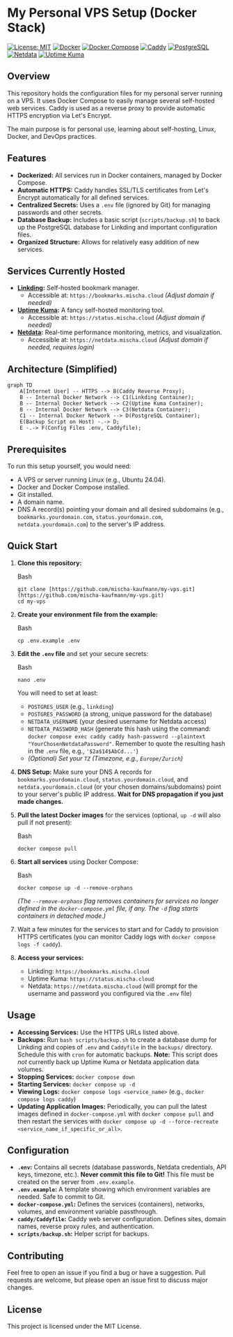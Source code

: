 # My Personal VPS Setup (Docker Stack)

[![License: MIT](https://img.shields.io/badge/License-MIT-yellow.svg)](https://opensource.org/licenses/MIT)
[![Docker](https://img.shields.io/badge/Docker-blue?logo=docker&logoColor=white)](https://www.docker.com/)
[![Docker Compose](https://img.shields.io/badge/Docker_Compose-blue?logo=docker&logoColor=white)](https://docs.docker.com/compose/)
[![Caddy](https://img.shields.io/badge/Caddy-green?logo=caddy&logoColor=white)](https://caddyserver.com/)
[![PostgreSQL](https://img.shields.io/badge/PostgreSQL-blue?logo=postgresql&logoColor=white)](https://www.postgresql.org/)
[![Netdata](https://img.shields.io/badge/Netdata-blue?logo=netdata&logoColor=white)](https://netdata.cloud/)
[![Uptime Kuma](https://img.shields.io/badge/Uptime_Kuma-green?logo=worldhealthorganization&logoColor=white)](https://uptime.kuma.pet/)

## Overview

This repository holds the configuration files for my personal server running on a VPS. It uses Docker Compose to easily manage several self-hosted web services. Caddy is used as a reverse proxy to provide automatic HTTPS encryption via Let's Encrypt.

The main purpose is for personal use, learning about self-hosting, Linux, Docker, and DevOps practices.

## Features

* **Dockerized:** All services run in Docker containers, managed by Docker Compose.
* **Automatic HTTPS:** Caddy handles SSL/TLS certificates from Let's Encrypt automatically for all defined services.
* **Centralized Secrets:** Uses a `.env` file (ignored by Git) for managing passwords and other secrets.
* **Database Backup:** Includes a basic script (`scripts/backup.sh`) to back up the PostgreSQL database for Linkding and important configuration files.
* **Organized Structure:** Allows for relatively easy addition of new services.

## Services Currently Hosted

* **[Linkding](https://github.com/sissbruecker/linkding):** Self-hosted bookmark manager.
    * Accessible at: `https://bookmarks.mischa.cloud` *(Adjust domain if needed)*
* **[Uptime Kuma](https://github.com/louislam/uptime-kuma):** A fancy self-hosted monitoring tool.
    * Accessible at: `https://status.mischa.cloud` *(Adjust domain if needed)*
* **[Netdata](https://github.com/netdata/netdata):** Real-time performance monitoring, metrics, and visualization.
    * Accessible at: `https://netdata.mischa.cloud` *(Adjust domain if needed, requires login)*

## Architecture (Simplified)

```mermaid
graph TD
    A[Internet User] -- HTTPS --> B(Caddy Reverse Proxy);
    B -- Internal Docker Network --> C1(Linkding Container);
    B -- Internal Docker Network --> C2(Uptime Kuma Container);
    B -- Internal Docker Network --> C3(Netdata Container);
    C1 -- Internal Docker Network --> D(PostgreSQL Container);
    E(Backup Script on Host) -.-> D;
    E -.-> F(Config Files .env, Caddyfile);
```

## Prerequisites

To run this setup yourself, you would need:

- A VPS or server running Linux (e.g., Ubuntu 24.04).
- Docker and Docker Compose installed.
- Git installed.
- A domain name.
- DNS A record(s) pointing your domain and all desired subdomains (e.g., `bookmarks.yourdomain.com`, `status.yourdomain.com`, `netdata.yourdomain.com`) to the server's IP address.

## Quick Start

1. **Clone this repository:**
    
    Bash
    
    ```
    git clone [https://github.com/mischa-kaufmann/my-vps.git](https://github.com/mischa-kaufmann/my-vps.git)
    cd my-vps
    ```
    
2. **Create your environment file from the example:**
    
    Bash
    
    ```
    cp .env.example .env
    ```
    
3. **Edit the `.env` file** and set your secure secrets:
    
    Bash
    
    ```
    nano .env
    ```
    
    You will need to set at least:
    
    - `POSTGRES_USER` (e.g., `linkding`)
    - `POSTGRES_PASSWORD` (a strong, unique password for the database)
    - `NETDATA_USERNAME` (your desired username for Netdata access)
    - `NETDATA_PASSWORD_HASH` (generate this hash using the command: `docker compose exec caddy caddy hash-password --plaintext "YourChosenNetdataPassword"`. Remember to quote the resulting hash in the `.env` file, e.g., `'$2a$14$AbCd...'`)
    - _(Optional) Set your `TZ` (Timezone, e.g., `Europe/Zurich`)_
4. **DNS Setup:** Make sure your DNS A records for `bookmarks.yourdomain.cloud`, `status.yourdomain.cloud`, and `netdata.yourdomain.cloud` (or your chosen domains/subdomains) point to your server's public IP address. **Wait for DNS propagation if you just made changes.**
    
5. **Pull the latest Docker images** for the services (optional, `up -d` will also pull if not present):
    
    Bash
    
    ```
    docker compose pull
    ```
    
6. **Start all services** using Docker Compose:
    
    Bash
    
    ```
    docker compose up -d --remove-orphans
    ```
    
    _(The `--remove-orphans` flag removes containers for services no longer defined in the `docker-compose.yml` file, if any. The `-d` flag starts containers in detached mode.)_
    
7. Wait a few minutes for the services to start and for Caddy to provision HTTPS certificates (you can monitor Caddy logs with `docker compose logs -f caddy`).
    
8. **Access your services:**
    
    - Linkding: `https://bookmarks.mischa.cloud`
    - Uptime Kuma: `https://status.mischa.cloud`
    - Netdata: `https://netdata.mischa.cloud` (will prompt for the username and password you configured via the `.env` file)

## Usage

- **Accessing Services:** Use the HTTPS URLs listed above.
- **Backups:** Run `bash scripts/backup.sh` to create a database dump for Linkding and copies of `.env` and `Caddyfile` in the `backups/` directory. Schedule this with `cron` for automatic backups. **Note:** This script does _not_ currently back up Uptime Kuma or Netdata application data volumes.
- **Stopping Services:** `docker compose down`
- **Starting Services:** `docker compose up -d`
- **Viewing Logs:** `docker compose logs <service_name>` (e.g., `docker compose logs caddy`)
- **Updating Application Images:** Periodically, you can pull the latest images defined in `docker-compose.yml` with `docker compose pull` and then restart the services with `docker compose up -d --force-recreate <service_name_if_specific_or_all>`.

## Configuration

- **`.env`:** Contains all secrets (database passwords, Netdata credentials, API keys, timezone, etc.). **Never commit this file to Git!** This file must be created on the server from `.env.example`.
- **`.env.example`:** A template showing which environment variables are needed. Safe to commit to Git.
- **`docker-compose.yml`:** Defines the services (containers), networks, volumes, and environment variable passthrough.
- **`caddy/Caddyfile`:** Caddy web server configuration. Defines sites, domain names, reverse proxy rules, and authentication.
- **`scripts/backup.sh`:** Helper script for backups.

## Contributing

Feel free to open an issue if you find a bug or have a suggestion. Pull requests are welcome, but please open an issue first to discuss major changes.

## License

This project is licensed under the MIT License.